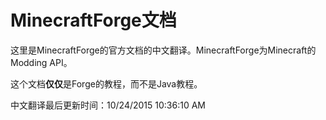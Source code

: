 # MinecraftForge文档

这里是MinecraftForge的官方文档的中文翻译。MinecraftForge为Minecraft的Modding API。

这个文档**仅仅**是Forge的教程，而不是Java教程。

中文翻译最后更新时间：10/24/2015 10:36:10 AM